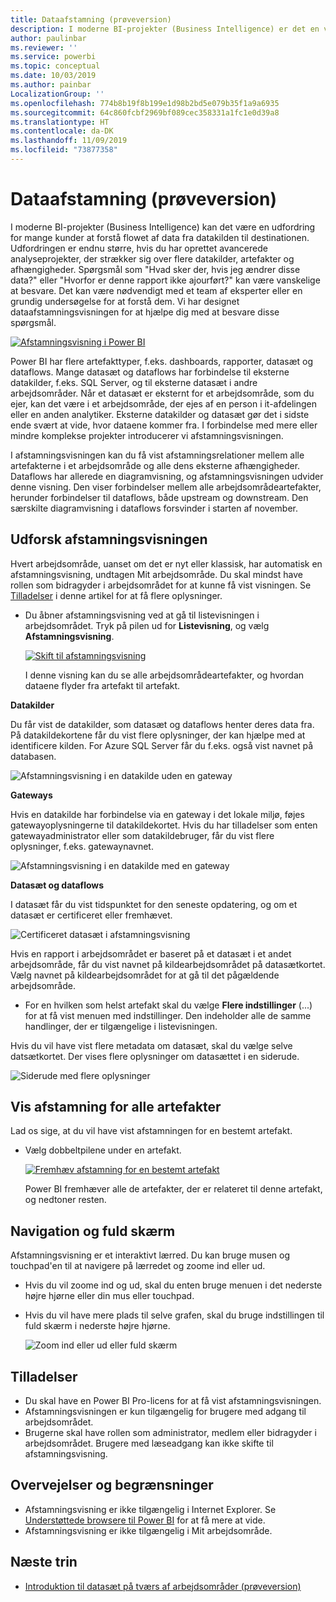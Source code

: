 ```yaml
---
title: Dataafstamning (prøveversion)
description: I moderne BI-projekter (Business Intelligence) er det en vigtig udfordring for mange kunder at forstå flowet af data fra datakilden til destinationen.
author: paulinbar
ms.reviewer: ''
ms.service: powerbi
ms.topic: conceptual
ms.date: 10/03/2019
ms.author: painbar
LocalizationGroup: ''
ms.openlocfilehash: 774b8b19f8b199e1d98b2bd5e079b35f1a9a6935
ms.sourcegitcommit: 64c860fcbf2969bf089cec358331a1fc1e0d39a8
ms.translationtype: HT
ms.contentlocale: da-DK
ms.lasthandoff: 11/09/2019
ms.locfileid: "73877358"
---
```

# <a name="data-lineage-preview"></a>Dataafstamning (prøveversion)
I moderne BI-projekter (Business Intelligence) kan det være en udfordring for mange kunder at forstå flowet af data fra datakilden til destinationen. Udfordringen er endnu større, hvis du har oprettet avancerede analyseprojekter, der strækker sig over flere datakilder, artefakter og afhængigheder.  Spørgsmål som "Hvad sker der, hvis jeg ændrer disse data?" eller "Hvorfor er denne rapport ikke ajourført?" kan være vanskelige at besvare. Det kan være nødvendigt med et team af eksperter eller en grundig undersøgelse for at forstå dem. Vi har designet dataafstamningsvisningen for at hjælpe dig med at besvare disse spørgsmål.

[ ![Afstamningsvisning i Power BI](media/service-data-lineage/power-bi-lineage-view-cropped.png) ](media/service-data-lineage/power-bi-lineage-view-full-size.png#lightbox)
 
Power BI har flere artefakttyper, f.eks. dashboards, rapporter, datasæt og dataflows. Mange datasæt og dataflows har forbindelse til eksterne datakilder, f.eks. SQL Server, og til eksterne datasæt i andre arbejdsområder. Når et datasæt er eksternt for et arbejdsområde, som du ejer, kan det være i et arbejdsområde, der ejes af en person i it-afdelingen eller en anden analytiker. Eksterne datakilder og datasæt gør det i sidste ende svært at vide, hvor dataene kommer fra. I forbindelse med mere eller mindre komplekse projekter introducerer vi afstamningsvisningen. 

I afstamningsvisningen kan du få vist afstamningsrelationer mellem alle artefakterne i et arbejdsområde og alle dens eksterne afhængigheder. Dataflows har allerede en diagramvisning, og afstamningsvisningen udvider denne visning. Den viser forbindelser mellem alle arbejdsområdeartefakter, herunder forbindelser til dataflows, både upstream og downstream. Den særskilte diagramvisning i dataflows forsvinder i starten af november.

## <a name="explore-lineage-view"></a>Udforsk afstamningsvisningen

Hvert arbejdsområde, uanset om det er nyt eller klassisk, har automatisk en afstamningsvisning, undtagen Mit arbejdsområde. Du skal mindst have rollen som bidragyder i arbejdsområdet for at kunne få vist visningen. Se [Tilladelser](#permissions) i denne artikel for at få flere oplysninger. 

- Du åbner afstamningsvisning ved at gå til listevisningen i arbejdsområdet. Tryk på pilen ud for **Listevisning**, og vælg **Afstamningsvisning**.

    [ ![Skift til afstamningsvisning](media/service-data-lineage/power-bi-lineage-list-view-cropped.png) ](media/service-data-lineage/power-bi-lineage-list-view.png#lightbox)

    I denne visning kan du se alle arbejdsområdeartefakter, og hvordan dataene flyder fra artefakt til artefakt.

**Datakilder**

Du får vist de datakilder, som datasæt og dataflows henter deres data fra. På datakildekortene får du vist flere oplysninger, der kan hjælpe med at identificere kilden. For Azure SQL Server får du f.eks. også vist navnet på databasen.

![Afstamningsvisning i en datakilde uden en gateway](media/service-data-lineage/power-bi-lineage-data-source-no-gateway.png)
 
**Gateways**

Hvis en datakilde har forbindelse via en gateway i det lokale miljø, føjes gatewayoplysningerne til datakildekortet. Hvis du har tilladelser som enten gatewayadministrator eller som datakildebruger, får du vist flere oplysninger, f.eks. gatewaynavnet.

![Afstamningsvisning i en datakilde med en gateway](media/service-data-lineage/power-bi-lineage-data-source-with-gateway.png)

**Datasæt og dataflows**
 
I datasæt får du vist tidspunktet for den seneste opdatering, og om et datasæt er certificeret eller fremhævet.

![Certificeret datasæt i afstamningsvisning](media/service-data-lineage/power-bi-lineage-external-certified-dataset.png)
 
Hvis en rapport i arbejdsområdet er baseret på et datasæt i et andet arbejdsområde, får du vist navnet på kildearbejdsområdet på datasætkortet. Vælg navnet på kildearbejdsområdet for at gå til det pågældende arbejdsområde.
 
- For en hvilken som helst artefakt skal du vælge **Flere indstillinger** (...) for at få vist menuen med indstillinger. Den indeholder alle de samme handlinger, der er tilgængelige i listevisningen.
  
Hvis du vil have vist flere metadata om datasæt, skal du vælge selve datsætkortet. Der vises flere oplysninger om datasættet i en siderude.

![Siderude med flere oplysninger](media/service-data-lineage/power-bi-lineage-side-pane.png)
 
## <a name="show-lineage-for-any-artifact"></a>Vis afstamning for alle artefakter 

Lad os sige, at du vil have vist afstamningen for en bestemt artefakt.

- Vælg dobbeltpilene under en artefakt.

    [ ![Fremhæv afstamning for en bestemt artefakt](media/service-data-lineage/power-bi-lineage-highlight-cropped.png) ](media/service-data-lineage/power-bi-lineage-highlight-full-size.png#lightbox)

    Power BI fremhæver alle de artefakter, der er relateret til denne artefakt, og nedtoner resten. 

## <a name="navigation-and-full-screen"></a>Navigation og fuld skærm 

Afstamningsvisning er et interaktivt lærred. Du kan bruge musen og touchpad'en til at navigere på lærredet og zoome ind eller ud.  

- Hvis du vil zoome ind og ud, skal du enten bruge menuen i det nederste højre hjørne eller din mus eller touchpad. 

- Hvis du vil have mere plads til selve grafen, skal du bruge indstillingen til fuld skærm i nederste højre hjørne. 

    ![Zoom ind eller ud eller fuld skærm](media/service-data-lineage/power-bi-lineage-zoom-full-screen.png)

## <a name="permissions"></a>Tilladelser

- Du skal have en Power BI Pro-licens for at få vist afstamningsvisningen.
- Afstamningsvisningen er kun tilgængelig for brugere med adgang til arbejdsområdet.
- Brugerne skal have rollen som administrator, medlem eller bidragyder i arbejdsområdet. Brugere med læseadgang kan ikke skifte til afstamningsvisning.

## <a name="considerations-and-limitations"></a>Overvejelser og begrænsninger

- Afstamningsvisning er ikke tilgængelig i Internet Explorer. Se [Understøttede browsere til Power BI](power-bi-browsers.md) for at få mere at vide.
- Afstamningsvisning er ikke tilgængelig i Mit arbejdsområde.

## <a name="next-steps"></a>Næste trin

- [Introduktion til datasæt på tværs af arbejdsområder (prøveversion)](service-datasets-across-workspaces.md)
